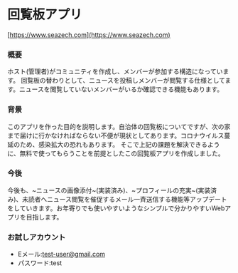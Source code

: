 # 回覧板アプリ
[https://www.seazech.com](https://www.seazech.com)

### 概要
ホスト(管理者)がコミュニティを作成し、メンバーが参加する構造になっています。
回覧板の替わりとして、ニュースを投稿しメンバーが閲覧する仕様としてます。ニュースを閲覧していないメンバーがいるか確認できる機能もあります。

### 背景
このアプリを作った目的を説明します。自治体の回覧板についてですが、次の家まで届けに行かなければならない不便が現状としてあります。コロナウイルス蔓延のため、感染拡大の恐れもあります。
そこで上記の課題を解決できるように、無料で使ってもらうことを前提としたこの回覧板アプリを作成しました。

### 今後
今後も、~ニュースの画像添付~(実装済み)、~プロフィールの充実~(実装済み)、未読者へニュース閲覧を催促するメール一斉送信する機能等アップデートをしていきます。お年寄りでも使いやすいようなシンプルで分かりやすいWebアプリを目指します。

### お試しアカウント
* Eメール:test-user@gmail.com
* パスワード:test